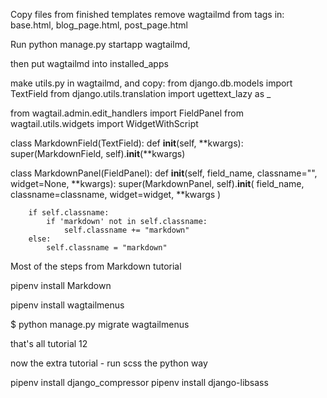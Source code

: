 
Copy files from finished templates
remove wagtailmd from tags in: base.html, blog_page.html, post_page.html


Run python manage.py startapp wagtailmd,

then put wagtailmd into installed_apps


make utils.py in wagtailmd, and copy:
from django.db.models import TextField
from django.utils.translation import ugettext_lazy as _

from wagtail.admin.edit_handlers import FieldPanel
from wagtail.utils.widgets import WidgetWithScript


class MarkdownField(TextField):
    def __init__(self, **kwargs):
        super(MarkdownField, self).__init__(**kwargs)


class MarkdownPanel(FieldPanel):
    def __init__(self, field_name, classname="", widget=None, **kwargs):
        super(MarkdownPanel, self).__init__(
            field_name,
            classname=classname,
            widget=widget,
            **kwargs
        )

        if self.classname:
            if 'markdown' not in self.classname:
                self.classname += "markdown"
        else:
            self.classname = "markdown"




Most of the steps from Markdown tutorial


pipenv install Markdown

pipenv install wagtailmenus

$ python manage.py migrate wagtailmenus


that's all tutorial 12


now the extra tutorial - run scss the python way

pipenv install django_compressor
pipenv install django-libsass

